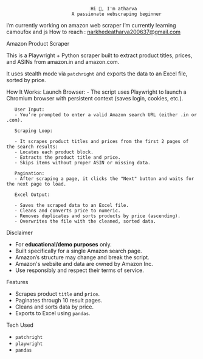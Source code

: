                                    Hi 👋, I'm atharva
                            A passionate webscraping beginner


I’m currently working on amazon web scraper
I’m currently learning camoufox and js
How to reach : narkhedeatharva200637@gmail.com

Amazon Product Scraper 

This is a Playwright + Python scraper built to extract product titles, prices, and ASINs from amazon.in and amazon.com.

It uses stealth mode via `patchright` and exports the data to an Excel file, sorted by price.


How It Works:
       Launch Browser:
       - The script uses Playwright to launch a Chromium browser with persistent context (saves login, cookies, etc.).

       User Input:
       - You’re prompted to enter a valid Amazon search URL (either .in or .com).

       Scraping Loop:

       - It scrapes product titles and prices from the first 2 pages of the search results:
       - Locates each product block.
       - Extracts the product title and price.
       - Skips items without proper ASIN or missing data.

       Pagination:
       - After scraping a page, it clicks the "Next" button and waits for the next page to load.

       Excel Output:

       - Saves the scraped data to an Excel file.
       - Cleans and converts price to numeric.
       - Removes duplicates and sorts products by price (ascending).
       - Overwrites the file with the cleaned, sorted data.

Disclaimer
- For **educational/demo purposes** only.
- Built specifically for a single Amazon search page.
- Amazon’s structure may change and break the script.
- Amazon's website and data are owned by Amazon Inc. 
- Use responsibly and respect their terms of service.


Features
- Scrapes product `title` and `price`.
- Paginates through 10 result pages.
- Cleans and sorts data by price.
- Exports to Excel using `pandas`.

Tech Used
- `patchright`
- `playwright`
- `pandas`